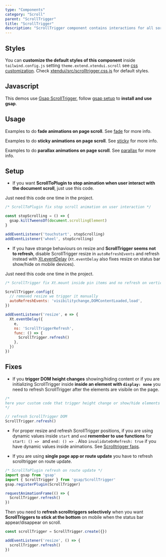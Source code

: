 ```yaml
---
type: "Components"
category: "Scroll"
parent: "ScrollTrigger"
title: "ScrollTrigger"
description: "ScrollTrigger component contains interactions for all sort of interaction on page scroll."
---
```


## Styles

You can **customize the default styles of this component** inside `tailwind.config.js` setting `theme.extend.xtendui.scroll` see [css customization](/components/global/preset#customization). Check [xtendui/src/scrolltrigger.css.js](https://github.com/xtendui/xtendui/blob/beta/src/scrolltrigger.css.js) for default styles.

## Javascript

This demos use [Gsap ScrollTrigger](https://greensock.com/docs/v3/Plugins/ScrollTrigger), follow [gsap setup](/intro/setup#javascript-gsap) to **install and use gsap**.

## Usage

Examples to do **fade animations on page scroll**. See [fade](/components/scroll-trigger/fade) for more info.

<demo>
  <div class="gatsby_demo_item" data-iframe="demos/components/scroll-trigger/fade"></div>
</demo>

Examples to do **sticky animations on page scroll**. See [sticky](/components/scroll-trigger/sticky) for more info.

<demo>
  <div class="gatsby_demo_item" data-iframe="demos/components/scroll-trigger/sticky"></div>
</demo>

Examples to do **parallax animations on page scroll**. See [parallax](/components/scroll-trigger/parallax) for more info.

<demo>
  <div class="gatsby_demo_item" data-iframe="demos/components/scroll-trigger/parallax"></div>
</demo>

## Setup

- If you want **ScrollToPlugin to stop animation when user interact with the document scroll**, just use this code.

Just need this code one time in the project.

```js
/* ScrollToPlugin fix stop scroll animation on user interaction */

const stopScrolling = () => {
  gsap.killTweensOf(document.scrollingElement)
}

addEventListener('touchstart', stopScrolling)
addEventListener('wheel', stopScrolling)
```

- If you have strange behaviours on resize and **ScrollTrigger seems not to refresh**, disable ScrollTrigger resize in `autoRefreshEvents` and refresh instead with [Xt.eventDelay](/components/global/javascript#xt-eventdelay) (`Xt.eventDelay` also fixes resize on status bar show/hide on mobile devices).

Just need this code one time in the project.

```js
/* ScrollTrigger fix Xt.mount inside pin items and no refresh on vertical resize */

ScrollTrigger.config({
  // removed resize we trigger it manually
  autoRefreshEvents: 'visibilitychange,DOMContentLoaded,load',
})

addEventListener('resize', e => {
  Xt.eventDelay({
    e,
    ns: 'ScrollTriggerRefresh',
    func: () => {
      ScrollTrigger.refresh()
    },
  })
})
```

## Fixes

- If you **trigger DOM height changes** showing/hiding content or if you are initializing ScrollTrigger inside **inside an element with `display: none`** you need to refresh ScrollTrigger after the elements are visibile on the page.

```js
/*
here your custom code that trigger height change or show/hide elements
*/

// refresh ScrollTrigger DOM
ScrollTrigger.refresh()
```

- For proper resize and refresh ScrollTrigger positions, if you are using dynamic values inside `start` and `end` **remember to use functions** for `start: () => ` and `end: () => `. Also `invalidateOnRefresh: true` if you have dynamic values inside animations. See [Scrolltrigger faqs](https://greensock.com/st-mistakes/).

- If you are using **single page app or route update** you have to refresh scrolltrigger on route update.

```js
/* ScrollToPlugin refresh on route update */
import gsap from 'gsap'
import { ScrollTrigger } from 'gsap/ScrollTrigger'
gsap.registerPlugin(ScrollTrigger)

requestAnimationFrame(() => {
  ScrollTrigger.refresh()
})
```

Then you need to **refresh scrolltriggers selectively** when you want **ScrollTriggers to stick at the bottom** on mobile when the status bar appear/disappear on scroll.

```js
const scrollTrigger = ScrollTrigger.create({})

addEventListener('resize', () => {
  scrollTrigger.refresh()
})
```

